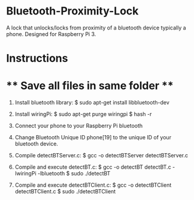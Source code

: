 # Bluetooth-Proximity-Lock
A lock that unlocks/locks from proximity of a bluetooth device typically a phone. Designed for Raspberry Pi 3.

# Instructions

# ** Save all files in same folder ** 

1. Install bluetooth library: $ sudo apt-get install libbluetooth-dev

2. Install wiringPi:                     $ sudo apt-get purge wiringpi
                                         $ hash -r
                                         
3. Connect your phone to your Raspberry Pi bluetooth

4. Change Bluetooth Unique ID phone[19] to the unique ID of your bluetooth device.

5. Compile detectBTServer.c:             $ gcc -o detectBTServer detectBTServer.c

6. Compile and execute detectBT.c:       $ gcc -o detectBT detectBT.c -lwiringPi -lbluetooth
                                         $ sudo ./detectBT
                                         
7. Compile and execute detectBTClient.c: $ gcc -o detectBTClient detectBTClient.c 
                                         $ sudo ./detectBTClient
